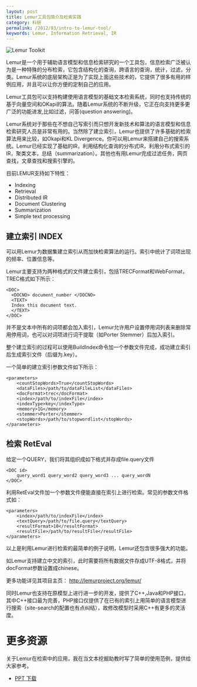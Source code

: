 ```yaml
---
layout: post
title: Lemur工具包简介及检索实践
category: 科研
permalink: /2012/03/intro-to-lemur-tool/
keywords: Lemur, Information Retrieval, IR
---
```


![Lemur Toolkit](http://qiangrw.github.io/images/lemur.gif "Lemur Toolkit")

Lemur是一个用于辅助语言模型和信息检索研究的一个工具包，信息检索广泛被认为是一种特殊的分布检索，它包含结构化的查询，跨语言的查询，统计，过滤，分类。Lemur系统的底层架构正是为了实现上面这些技术的，它提供了很多有用的样例应用，并且可以让你方便的定制自己的应用。

Lemur工具包可以支持构建使用语言模型的基础文本检索系统，同时也支持传统的基于向量空间和OKapi的算法。随着Lemur系统的不断升级，它正在向支持更多更广泛的功能进发,比如过滤，问答(question answering)。

Lemur系统对于那些在不想自己写索引而只想开发新技术和算法的语言模型和信息检索研究人员是非常有用的。当然除了建立索引，Lemur也提供了许多基础的检索算法用来比较，如Okapi和KL Divergence。你可以用Lemur来搭建自己的搜索系统。Lemur已经实现了基础的IR，利用结构化查询的分布式IR，利用分布式索引的IR，聚类文本，总结（summarization）。其他也有用Lemur完成过滤任务，网页查找，文章查找和搜索引擎的。

目前LEMUR支持如下特性：

* Indexing
* Retrieval
* Distributed IR
* Document Clustering
* Summarization
* Simple text processing

## 建立索引 INDEX
可以用Lemur为数据集建立索引从而加快检索算法的运行。索引中统计了词项出现的频率、位置信息等。

Lemur主要支持为两种格式的文件建立索引，包括TRECFormat和WebFormat，TREC格式如下所示：

	<DOC>
	  <DOCNO> document_number </DOCNO>
  	  <TEXT>
	  Index this document text.
	  </TEXT>
	</DOC>


并不是文本中所有的词项都会加入索引，Lemur允许用户设置停用词列表来删除常用停用词，也可以对词项进行词干提取（如Porter Stemmer）后加入索引。

整个建立索引的过程可以使用BuildIndex命令加一个参数文件完成，成功建立索引后生成索引文件（后缀为.key）。

一个简单的建立索引参数文件如下所示：

	<parameters>
		<countStopWords>True</countStopWords>
		<dataFiles>/path/to/dataFileList</dataFiles>
		<docFormat>trec</docFormat>
		<index>/path/to/indexFile</index>
		<indexType>key</indexType>
		<memory>1G</memory>
		<stemmer>Porter</stemmer>
		<stopWords>/path/to/stopwordlist</stopWords>
	</parameters>

## 检索 RetEval
给定一个QUERY，我们将其组织成如下格式并存成file.query文件


	<DOC id>
		query_word1 query_word2 query_word3 ... query_wordN
	</DOC>


利用RetEval文件加一个参数文件便能直接在索引上进行检索。常见的参数文件格式如：

	<parameters>
		<index>/path/to/indexFile</index>
		<textQuery>/path/to/file.query</textQuery>
		<resultFormat>10</resultFormat>
		<resultFile>/path/to/resultFile</resultFile>
	</parameters>
 

以上是利用Lemur进行检索的最简单的例子说明，Lemur还包含很多强大的功能。

如Lemur支持建立中文的索引，此时需要将所有数据文件存成UTF-8格式，并将docFormat参数设置成chinese。

更多功能详见其项目主页： http://lemurproject.org/lemur/

同时Lemur也支持在原模型上进行进一步的开发，提供了C++,Java和PHP接口，其中C++接口最为完善，PHP接口仅提供了在已有的索引上用简单的语言模型进行搜索（site-search的配置也有点纠结），故修改模型时采用C++有更多的灵活度。

# 更多资源
关于Lemur在检索中的应用，我在当文本挖掘助教时写了简单的使用范例，提供给大家参考。

* [PPT 下载](http://webkdd.org/archive/text-mining-14/assignment/download/assignment2/lemur_intro.qiang.pdf)
